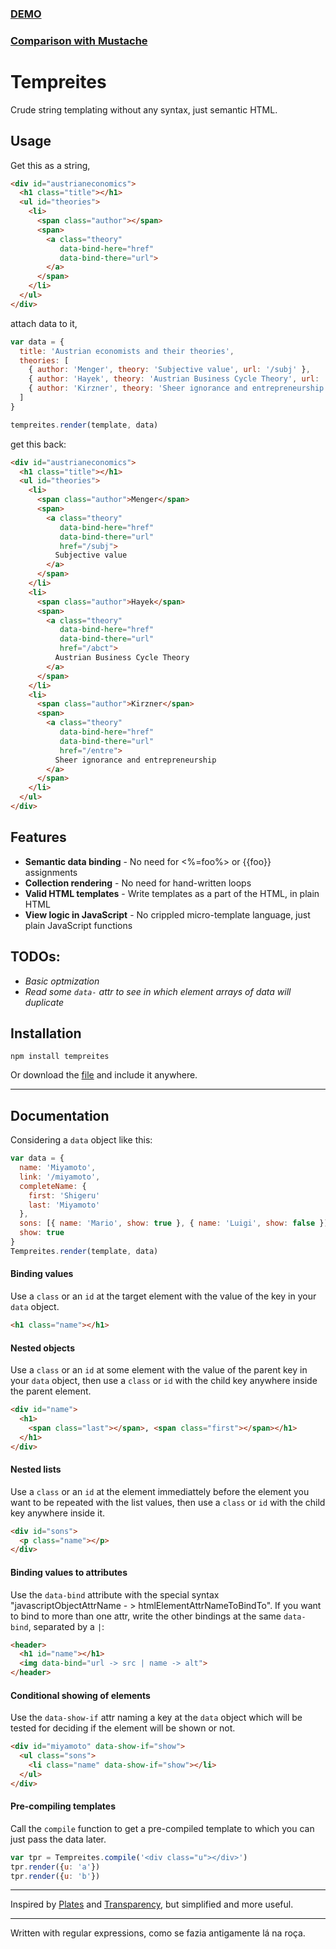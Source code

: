 ### [DEMO](http://jsfiddle.net/fiatjaf/mSEZ6/)
### [Comparison with Mustache](http://jsperf.com/tempreites-vs-mustache/4)

# Tempreites

Crude string templating without any syntax, just semantic HTML.

## Usage

Get this as a string, 

```html
<div id="austrianeconomics">
  <h1 class="title"></h1>
  <ul id="theories">
    <li>
      <span class="author"></span>
      <span>
        <a class="theory" 
           data-bind-here="href"
           data-bind-there="url">
        </a>
      </span>
    </li>
  </ul>
</div>
```

attach data to it,

```javascript
var data = {
  title: 'Austrian economists and their theories',
  theories: [
    { author: 'Menger', theory: 'Subjective value', url: '/subj' },
    { author: 'Hayek', theory: 'Austrian Business Cycle Theory', url: '/abct' },
    { author: 'Kirzner', theory: 'Sheer ignorance and entrepreneurship', url: '/entre' },
  ]
}

tempreites.render(template, data)
```

get this back:

```html
<div id="austrianeconomics">
  <h1 class="title"></h1>
  <ul id="theories">
    <li>
      <span class="author">Menger</span>
      <span>
        <a class="theory" 
           data-bind-here="href"
           data-bind-there="url"
           href="/subj">
          Subjective value
        </a>
      </span>
    </li>
    <li>
      <span class="author">Hayek</span>
      <span>
        <a class="theory" 
           data-bind-here="href"
           data-bind-there="url"
           href="/abct">
          Austrian Business Cycle Theory
        </a>
      </span>
    </li>
    <li>
      <span class="author">Kirzner</span>
      <span>
        <a class="theory" 
           data-bind-here="href"
           data-bind-there="url"
           href="/entre">
          Sheer ignorance and entrepreneurship
        </a>
      </span>
    </li>
  </ul>
</div>
```

## Features

* __Semantic data binding__ - No need for <%=foo%> or {{foo}} assignments
* __Collection rendering__ - No need for hand-written loops
* __Valid HTML templates__ - Write templates as a part of the HTML, in plain HTML
* __View logic in JavaScript__ - No crippled micro-template language, just plain JavaScript functions

## TODOs:

* _Basic optmization_
* _Read some `data-` attr to see in which element arrays of data will duplicate_

## Installation

```
npm install tempreites
```

Or download the [file](https://raw.github.com/fiatjaf/tempreites/master/dist/tempreites.js) and include it anywhere.

---

## Documentation

Considering a `data` object like this:
```javascript
var data = {
  name: 'Miyamoto',
  link: '/miyamoto',
  completeName: {
    first: 'Shigeru'
    last: 'Miyamoto'
  },
  sons: [{ name: 'Mario', show: true }, { name: 'Luigi', show: false }]
  show: true
}
Tempreites.render(template, data)
```

#### Binding values

Use a `class` or an `id` at the target element with the value of the key in your `data` object.
```html
<h1 class="name"></h1>
```

#### Nested objects

Use a `class` or an `id` at some element with the value of the parent key in your `data` object, then use a `class` or `id` with the child key anywhere inside the parent element.
```html
<div id="name">
  <h1>
    <span class="last"></span>, <span class="first"></span></h1>
  </h1>
</div>
```

#### Nested lists

Use a `class` or an `id` at the element immediattely before the element you want to be repeated with the list values, then use a `class` or `id` with the child key anywhere inside it.
```html
<div id="sons">
  <p class="name"></p>
</div>
```

#### Binding values to attributes

Use the `data-bind` attribute with the special syntax "javascriptObjectAttrName - > htmlElementAttrNameToBindTo". If you want to bind to more than one attr, write the other bindings at the same `data-bind`, separated by a `|`:
```html
<header>
  <h1 id="name"></h1>
  <img data-bind="url -> src | name -> alt">
</header>
```

#### Conditional showing of elements

Use the `data-show-if` attr naming a key at the `data` object which will be tested for deciding if the element
will be shown or not.
```html
<div id="miyamoto" data-show-if="show">
  <ul class="sons">
    <li class="name" data-show-if="show"></li>
  </ul>
</div>
```

#### Pre-compiling templates

Call the `compile` function to get a pre-compiled template to which you can just pass the data later.
```javascript
var tpr = Tempreites.compile('<div class="u"></div>')
tpr.render({u: 'a'})
tpr.render({u: 'b'})
```

---

Inspired by [Plates](https://github.com/flatiron/plates) and [Transparency](https://github.com/leonidas/transparency/), but simplified and more useful.

---

Written with regular expressions, como se fazia antigamente lá na roça.
